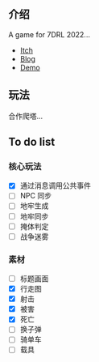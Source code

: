 ## 介绍
A game for 7DRL 2022...
- [Itch](https://minakokojima.itch.io/dungeon-of-the-last-tour)
- [Blog](https://www.shuizilong.com/house/archives/dungeon-of-the-last-tour/)
- [Demo](https://yno.yumenikki.info/?game=dungeon-of-the-last-tour)

## 玩法
合作爬塔...

## To do list

### 核心玩法
- [x] 通过消息调用公共事件
- [ ] NPC 同步
- [ ] 地牢生成
- [ ] 地牢同步
- [ ] 掩体判定
- [ ] 战争迷雾

### 素材
- [ ] 标题画面
- [x] 行走图
- [x] 射击
- [x] 被害
- [x] 死亡
- [ ] 换子弹
- [ ] 骑单车
- [ ] 载具

